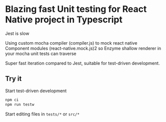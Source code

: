 # Blazing fast Unit testing for React Native project in Typescript

Jest is slow

Using custom mocha compiler (compiler.js) to mock react native Component modules (react-native.mock.js)2
so Enzyme shallow renderer in your mocha unit tests can traverse

Super fast iteration compared to Jest, suitable for test-driven development.

## Try it

Start test-driven development
```bash
npm ci
npm run testw
```

Start editing files in `tests/*` or `src/*`

